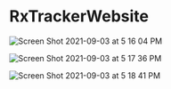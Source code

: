 # RxTrackerWebsite

![Screen Shot 2021-09-03 at 5 16 04 PM](https://user-images.githubusercontent.com/41697032/132066066-3daeb72f-9f33-401b-a91a-af8f9197999e.png)

![Screen Shot 2021-09-03 at 5 17 36 PM](https://user-images.githubusercontent.com/41697032/132066136-851e464c-4cf7-427b-ad7e-f8a727690f42.png)

![Screen Shot 2021-09-03 at 5 18 41 PM](https://user-images.githubusercontent.com/41697032/132066213-7ac12338-85c4-4dc3-b78c-b055944e0675.png)


